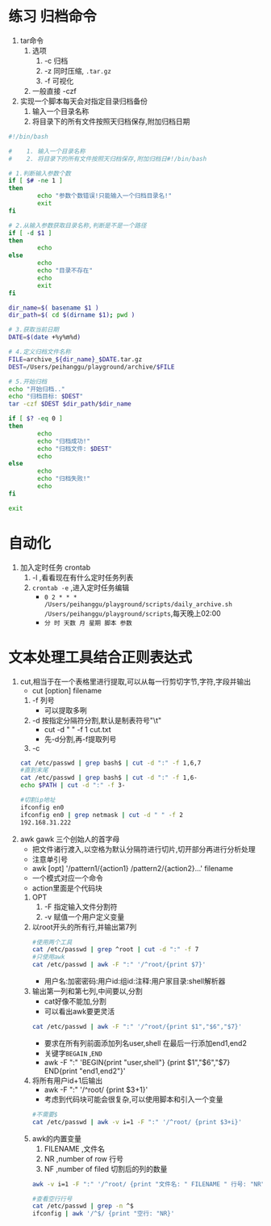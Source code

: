 # 练习 归档命令
1. tar命令
    1. 选项
        1. -c 归档 
        2. -z 同时压缩, `.tar.gz`
        3. -f 可视化
    2. 一般直接 -czf
2. 实现一个脚本每天会对指定目录归档备份
    1. 输入一个目录名称
    2. 将目录下的所有文件按照天归档保存,附加归档日期
```sh
#!/bin/bash

#    1. 输入一个目录名称
#    2. 将目录下的所有文件按照天归档保存,附加归档日#!/bin/bash

# 1.判断输入参数个数
if [ $# -ne 1 ]
then
        echo "参数个数错误!只能输入一个归档目录名!"
        exit
fi

# 2.从输入参数获取目录名称,判断是不是一个路径
if [ -d $1 ]
then
        echo
else
        echo
        echo "目录不存在"
        echo
        exit
fi

dir_name=$( basename $1 )
dir_path=$( cd $(dirname $1); pwd )

# 3.获取当前日期
DATE=$(date +%y%m%d)

# 4.定义归档文件名称
FILE=archive_${dir_name}_$DATE.tar.gz
DEST=/Users/peihanggu/playground/archive/$FILE

# 5.开始归档
echo "开始归档.."
echo "归档目标: $DEST"
tar -czf $DEST $dir_path/$dir_name

if [ $? -eq 0 ]
then
        echo
        echo "归档成功!"
        echo "归档文件: $DEST"
        echo
else
        echo
        echo "归档失败!"
        echo
fi

exit
```

# 自动化
1. 加入定时任务 crontab
    1. -l ,看看现在有什么定时任务列表
    2. `crontab -e` ,进入定时任务编辑
        - `0 2 * * * /Users/peihanggu/playground/scripts/daily_archive.sh /Users/peihanggu/playground/scripts`,每天晚上02:00
        - `分 时 天数 月 星期 脚本 参数`

# 文本处理工具结合正则表达式
1. cut,相当于在一个表格里进行提取,可以从每一行剪切字节,字符,字段并输出
    - cut [option] filename
    1. -f 列号
        - 可以提取多咧
    2. -d 按指定分隔符分割,默认是制表符号"\t"
        - cut -d " " -f 1 cut.txt
        - 先-d分割,再-f提取列号
    3. -c 
    ```sh
    cat /etc/passwd | grep bash$ | cut -d ":" -f 1,6,7
    #直到末尾
    cat /etc/passwd | grep bash$ | cut -d ":" -f 1,6-
    echo $PATH | cut -d ":" -f 3-

    #切割ip地址
    ifconfig en0
    ifconfig en0 | grep netmask | cut -d " " -f 2
    192.168.31.222
    ```
2. awk gawk 三个创始人的首字母
    - 把文件诸行渡入,以空格为默认分隔符进行切片,切开部分再进行分析处理
    - 注意单引号
    - awk [opt] '/pattern1/{action1} /pattern2/{action2}...' filename
    - 一个模式对应一个命令
    - action里面是个代码块
    1. OPT
        1. -F 指定输入文件分割符
        2. -v 赋值一个用户定义变量
    2. 以root开头的所有行,并输出第7列
        ```sh
        #使用两个工具
        cat /etc/passwd | grep ^root | cut -d ":" -f 7
        #只使用awk
        cat /etc/passwd | awk -F ":" '/^root/{print $7}'
        ```
        - 用户名:加密密码:用户id:组id:注释:用户家目录:shell解析器
    3. 输出第一列和第七列,中间要以,分割
        - cat好像不能加,分割
        - 可以看出awk要更灵活
        ```sh
        cat /etc/passwd | awk -F ":" '/^root/{print $1","$6","$7}'
        ```
        - 要求在所有列前面添加列名user,shell 在最后一行添加end1,end2
        - 关键字`BEGAIN` ,`END`
        - awk -F ":" 'BEGIN{print "user,shell"} {print $1","$6","$7} END{print "end1,end2"}'
    4. 将所有用户id+1后输出
        - awk -F ":" '/^root/ {print $3+1}'
        - 考虑到代码块可能会很复杂,可以使用脚本和引入一个变量
        ```sh
        #不需要$
        cat /etc/passwd | awk -v i=1 -F ":" '/^root/ {print $3+i}'
        ```
    5. awk的内置变量
        1. FILENAME ,文件名
        2. NR ,number of row 行号
        3. NF ,number of filed 切割后的列的数量
        ```sh
        awk -v i=1 -F ":" '/^root/ {print "文件名: " FILENAME " 行号: "NR" 列数: "NF}' /etc/passwd

        #查看空行行号
        cat /etc/passwd | grep -n ^$
        ifconfig | awk '/^$/ {print "空行: "NR}'
        ```

    